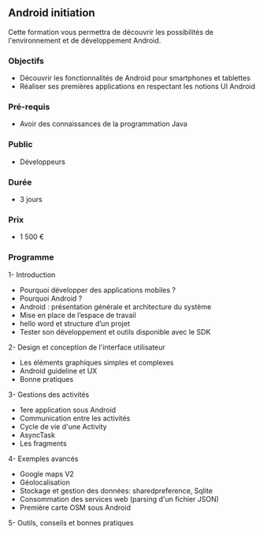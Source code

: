 ## Android initiation
Cette formation vous permettra de découvrir les possibilités de l'environnement et de développement Android.

### Objectifs
   * Découvrir les fonctionnalités de Android pour smartphones et tablettes
   * Réaliser ses premières applications en respectant les notions UI Android

### Pré-requis
   * Avoir des connaissances de la programmation Java

### Public
  * Développeurs

### Durée
* 3 jours

### Prix
* 1 500 €

### Programme
1- Introduction
  * Pourquoi développer des applications mobiles ?
  * Pourquoi Android ?
  * Android : présentation générale et architecture du système
  * Mise en place de l’espace de travail
  * hello word et structure d’un projet
  * Tester son développement et outils disponible avec le SDK

2- Design et conception de l'interface utilisateur
  * Les éléments graphiques simples et complexes
  * Android guideline et UX
  * Bonne pratiques

3- Gestions des activités
  * 1ere application sous Android
  * Communication entre les activités
  * Cycle de vie d'une Activity
  * AsyncTask
  * Les fragments

4- Exemples avancés
  * Google maps V2
  * Géolocalisation
  * Stockage et gestion des données: sharedpreference, Sqlite
  * Consommation des services web (parsing d'un fichier JSON)
  * Première carte OSM sous Android

5- Outils, conseils et bonnes pratiques
